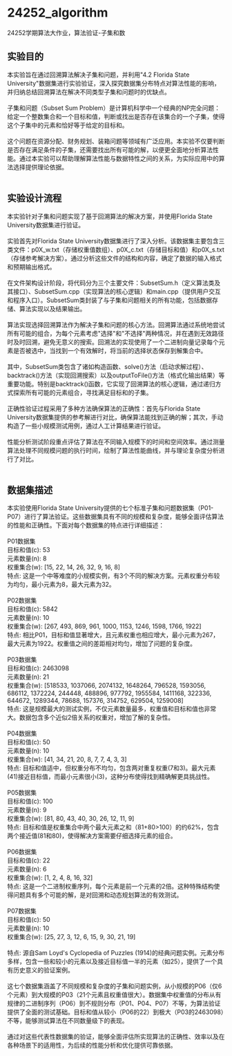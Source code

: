 # 24252_algorithm
24252学期算法大作业，算法验证-子集和数
## 实验目的
本实验旨在通过回溯算法解决子集和问题，并利用"4.2 Florida State University"数据集进行实验验证，深入探究数据集分布特点对算法性能的影响，并归纳总结回溯算法在解决不同类型子集和问题时的优缺点。<br><br>
子集和问题（Subset Sum Problem）是计算机科学中一个经典的NP完全问题：给定一个整数集合和一个目标和值，判断或找出是否存在该集合的一个子集，使得这个子集中的元素和恰好等于给定的目标和。<br><br>
这个问题在资源分配、财务规划、装箱问题等领域有广泛应用。本实验不仅要判断是否存在满足条件的子集，还需要找出所有可能的解，以便更全面地分析算法性能。通过本实验可以帮助理解算法性能与数据特性之间的关系，为实际应用中的算法选择提供理论依据。<br><br>
## 实验设计流程
本实验针对子集和问题实现了基于回溯算法的解决方案，并使用Florida State University数据集进行验证。<br><br>
实验首先对Florida State University数据集进行了深入分析。该数据集主要包含三类文件：p0X_w.txt（存储权重值数组）、p0X_c.txt（存储目标和值）和p0X_s.txt（存储参考解决方案）。通过分析这些文件的结构和内容，确定了数据的输入格式和预期输出格式。<br><br>
在文件架构设计阶段，将代码分为三个主要文件：SubsetSum.h（定义算法类及其接口）、SubsetSum.cpp（实现算法的核心逻辑）和main.cpp（提供用户交互和程序入口）。SubsetSum类封装了与子集和问题相关的所有功能，包括数据存储、算法实现以及结果输出。<br><br>
算法实现选择回溯算法作为解决子集和问题的核心方法。回溯算法通过系统地尝试所有可能的组合，为每个元素考虑"选择"和"不选择"两种情况，并在遇到无效路径时及时回溯，避免无意义的搜索。回溯法的实现使用了一个二进制向量记录每个元素是否被选中，当找到一个有效解时，将当前的选择状态保存到解集合中。<br><br>
其中，SubsetSum类包含了诸如构造函数、solve()方法（启动求解过程）、backtrack()方法（实现回溯搜索）以及outputToFile()方法（格式化输出结果）等重要功能。特别是backtrack()函数，它实现了回溯算法的核心逻辑，通过递归方式探索所有可能的元素组合，寻找满足目标和的子集。<br><br>
正确性验证过程采用了多种方法确保算法的正确性：首先与Florida State University数据集提供的参考解进行对比，确保算法能找到正确的解；其次，手动构造了一些小规模测试用例，通过人工计算结果进行验证。<br><br>
性能分析测试阶段重点评估了算法在不同输入规模下的时间和空间效率。通过测量算法处理不同规模问题的执行时间，绘制了算法性能曲线，并与理论复杂度分析进行了对比。<br><br>
## 数据集描述
本实验使用Florida State University提供的七个标准子集和问题数据集（P01-P07）进行了算法验证。这些数据集具有不同的规模和复杂度，能够全面评估算法的性能和正确性。下面对每个数据集的特点进行详细描述：<br><br>
P01数据集<br>
目标和值(c): 53<br>
元素数量(n): 8<br>
权重集合(w): [15, 22, 14, 26, 32, 9, 16, 8]<br>
特点: 这是一个中等难度的小规模实例，有3个不同的解决方案。元素权重分布较为均匀，最小元素为8，最大元素为32。<br><br>
P02数据集<br>
目标和值(c): 5842<br>
元素数量(n): 10<br>
权重集合(w): [267, 493, 869, 961, 1000, 1153, 1246, 1598, 1766, 1922]<br>
特点: 相比P01，目标和值显著增大，且元素权重也相应增大，最小元素为267，最大元素为1922。权重值之间的差距相对均匀，增加了问题的复杂度。<br><br>
P03数据集<br>
目标和值(c): 2463098<br>
元素数量(n): 21<br>
权重集合(w): [518533, 1037066, 2074132, 1648264, 796528, 1593056, 686112, 1372224, 244448, 488896, 977792, 1955584, 1411168, 322336, 644672, 1289344, 78688, 157376, 314752, 629504, 1259008]<br>
特点: 这是规模最大的测试实例，不仅元素数量最多，权重值和目标和值也非常大。数据包含多个近似2倍关系的权重对，增加了解的复杂性。<br><br>
P04数据集<br>
目标和值(c): 50<br>
元素数量(n): 10<br>
权重集合(w): [41, 34, 21, 20, 8, 7, 7, 4, 3, 3]<br>
特点: 目标和值适中，但权重分布不均匀，包含两对重复权重(7和3)。最大元素(41)接近目标值，而最小元素很小(3)，这种分布使得找到精确解更具挑战性。<br><br>
P05数据集<br>
目标和值(c): 100<br>
元素数量(n): 9<br>
权重集合(w): [81, 80, 43, 40, 30, 26, 12, 11, 9]<br>
特点: 目标和值是权重集合中两个最大元素之和（81+80>100）的约62%，包含两个接近值(81和80)，使得解决方案需要仔细选择元素的组合。<br><br>
P06数据集<br>
目标和值(c): 22<br>
元素数量(n): 6<br>
权重集合(w): [1, 2, 4, 8, 16, 32]<br>
特点: 这是一个二进制权重序列，每个元素是前一个元素的2倍。这种特殊结构使得问题具有多个可能的解，是对回溯和动态规划算法的有效测试。<br><br>
P07数据集<br>
目标和值(c): 50<br>
元素数量(n): 10<br>
权重集合(w): [25, 27, 3, 12, 6, 15, 9, 30, 21, 19]<br><br>
特点: 源自Sam Loyd's Cyclopedia of Puzzles (1914)的经典问题实例。元素分布多样，包含一些和较小的元素以及接近目标值一半的元素（如25），提供了一个具有历史意义的验证案例。<br><br>
这七个数据集涵盖了不同规模和复杂度的子集和问题实例，从小规模的P06（仅6个元素）到大规模的P03（21个元素且权重值很大）。数据集中权重值的分布从有规律的二进制序列（P06）到不规则分布（P01、P04、P07）不等，为算法验证提供了全面的测试基础。目标和值从较小（P06的22）到极大（P03的2463098）不等，能够测试算法在不同数量级下的表现。<br><br>
通过对这些代表性数据集的验证，能够全面评估所实现算法的正确性、效率以及在各种场景下的适用性，为后续的性能分析和优化提供可靠依据。<br>
